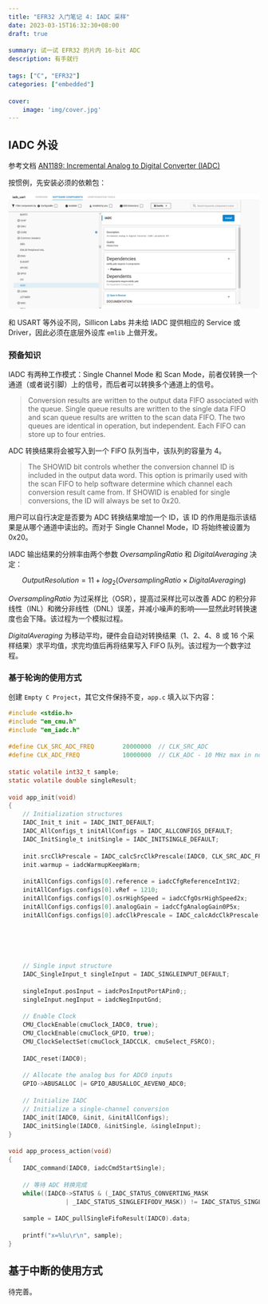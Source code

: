 ```yaml
---
title: "EFR32 入门笔记 4: IADC 采样"
date: 2023-03-15T16:32:30+08:00
draft: true

summary: 试一试 EFR32 的片内 16-bit ADC
description: 有手就行

tags: ["C", "EFR32"]
categories: ["embedded"]

cover: 
    image: 'img/cover.jpg'
---
```


## IADC 外设

参考文档 [AN1189: Incremental Analog to Digital Converter (IADC)](https://www.silabs.com/documents/public/application-notes/an1189-efr32-iadc.pdf)

按惯例，先安装必须的依赖包：

![IADC](img/IADC.jpg#center)

和 USART 等外设不同，Sillicon Labs 并未给 IADC 提供相应的 Service 或 Driver，因此必须在底层外设库 `emlib` 上做开发。

### 预备知识

IADC 有两种工作模式：Single Channel Mode 和 Scan Mode，前者仅转换一个通道（或者说引脚）上的信号，而后者可以转换多个通道上的信号。

> Conversion results are written to the output data FIFO associated with the queue. Single queue results are written to the single data FIFO and scan queue results are written to the scan data FIFO. The two queues are identical in operation, but independent. Each FIFO can store up to four entries.

ADC 转换结果将会被写入到一个 FIFO 队列当中，该队列的容量为 4。

> The SHOWID bit controls whether the conversion channel ID is included in the output data word. This option is primarily used with the scan FIFO to help software determine which channel each conversion result came from. If SHOWID is enabled for single conversions, the ID will always be set to 0x20.

用户可以自行决定是否要为 ADC 转换结果增加一个 ID，该 ID 的作用是指示该结果是从哪个通道中读出的。而对于 Single Channel Mode，ID 将始终被设置为 0x20。

IADC 输出结果的分辨率由两个参数 $OversamplingRatio$ 和 $DigitalAveraging$ 决定：

$$
Output Resolution = 11 + log_2(OversamplingRatio \times DigitalAveraging)
$$

$OversamplingRatio$ 为过采样比（OSR），提高过采样比可以改善 ADC 的积分非线性（INL）和微分非线性（DNL）误差，并减小噪声的影响——显然此时转换速度也会下降。该过程为一个模拟过程。

$Digital Averaging$ 为移动平均，硬件会自动对转换结果（1、2、4、8 或 16 个采样结果）求平均值，求完均值后再将结果写入 FIFO 队列。该过程为一个数字过程。

### 基于轮询的使用方式

创建 `Empty C Project`，其它文件保持不变，`app.c` 填入以下内容：

```c
#include <stdio.h>
#include "em_cmu.h"
#include "em_iadc.h"

#define CLK_SRC_ADC_FREQ        20000000  // CLK_SRC_ADC
#define CLK_ADC_FREQ            10000000  // CLK_ADC - 10 MHz max in normal mode

static volatile int32_t sample;
static volatile double singleResult;

void app_init(void)
{
    // Initialization structures
    IADC_Init_t init = IADC_INIT_DEFAULT;
    IADC_AllConfigs_t initAllConfigs = IADC_ALLCONFIGS_DEFAULT;
    IADC_InitSingle_t initSingle = IADC_INITSINGLE_DEFAULT;

    init.srcClkPrescale = IADC_calcSrcClkPrescale(IADC0, CLK_SRC_ADC_FREQ, 0);
    init.warmup = iadcWarmupKeepWarm;

    initAllConfigs.configs[0].reference = iadcCfgReferenceInt1V2;
    initAllConfigs.configs[0].vRef = 1210;
    initAllConfigs.configs[0].osrHighSpeed = iadcCfgOsrHighSpeed2x;
    initAllConfigs.configs[0].analogGain = iadcCfgAnalogGain0P5x;
    initAllConfigs.configs[0].adcClkPrescale = IADC_calcAdcClkPrescale(IADC0,
                                                                        CLK_ADC_FREQ,
                                                                        0,
                                                                        iadcCfgModeNormal,
                                                                        init.srcClkPrescale);

    // Single input structure
    IADC_SingleInput_t singleInput = IADC_SINGLEINPUT_DEFAULT;

    singleInput.posInput = iadcPosInputPortAPin0;;
    singleInput.negInput = iadcNegInputGnd;

    // Enable Clock
    CMU_ClockEnable(cmuClock_IADC0, true);
    CMU_ClockEnable(cmuClock_GPIO, true);
    CMU_ClockSelectSet(cmuClock_IADCCLK, cmuSelect_FSRCO);

    IADC_reset(IADC0);

    // Allocate the analog bus for ADC0 inputs
    GPIO->ABUSALLOC |= GPIO_ABUSALLOC_AEVEN0_ADC0;

    // Initialize IADC
    // Initialize a single-channel conversion
    IADC_init(IADC0, &init, &initAllConfigs);
    IADC_initSingle(IADC0, &initSingle, &singleInput);
}

void app_process_action(void)
{
    IADC_command(IADC0, iadcCmdStartSingle);

    // 等待 ADC 转换完成
    while((IADC0->STATUS & (_IADC_STATUS_CONVERTING_MASK
                | _IADC_STATUS_SINGLEFIFODV_MASK)) != IADC_STATUS_SINGLEFIFODV);
    
    sample = IADC_pullSingleFifoResult(IADC0).data;

    printf("x=%lu\r\n", sample);
}

```

## 基于中断的使用方式

待完善。
